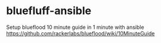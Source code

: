 bluefluff-ansible
=================

Setup blueflood 10 minute guide in 1 minute with ansible
https://github.com/rackerlabs/blueflood/wiki/10MinuteGuide

